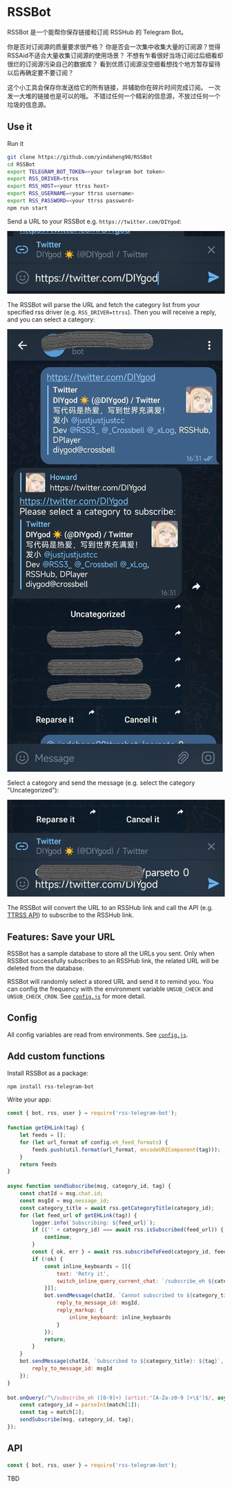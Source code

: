 # RSSBot

RSSBot 是一个能帮你保存链接和订阅 RSSHub 的 Telegram Bot。

你是否对订阅源的质量要求很严格？
你是否会一次集中收集大量的订阅源？觉得RSSAid不适合大量收集订阅源的使用场景？
不想有乍看很好当场订阅过后细看却很烂的订阅源污染自己的数据库？
看到优质订阅源没空细看想找个地方暂存留待以后再确定要不要订阅？

这个小工具会保存你发送给它的所有链接，并辅助你在碎片时间完成订阅。
一次发一大堆的链接也是可以的哦。
不错过任何一个精彩的信息源，不放过任何一个垃圾的信息源。

## Use it

Run it

```sh
git clone https://github.com/yindaheng98/RSSBot
cd RSSBot
export TELEGRAM_BOT_TOKEN=<your telegram bot token>
export RSS_DRIVER=ttrss
export RSS_HOST=<your ttrss host>
export RSS_USERNAME=<your ttrss username>
export RSS_PASSWORD=<your ttrss password>
npm run start
```

Send a URL to your RSSBot e.g. `https://twitter.com/DIYgod`:

![](_/use1.jpg)

The RSSBot will parse the URL and fetch the category list from your specified rss driver (e.g. `RSS_DRIVER=ttrss`).
Then you will receive a reply, and you can select a category:

![](_/use2.jpg)

Select a category and send the message (e.g. select the category "Uncategorized"):

![](_/use3.jpg)

The RSSBot will convert the URL to an RSSHub link and call the API (e.g. [TTRSS API](https://tt-rss.org/wiki/ApiReference)) to subscribe to the RSSHub link.

## Features: Save your URL

RSSBot has a sample database to store all the URLs you sent.
Only when RSSBot successfully subscribes to an RSSHub link, the related URL will be deleted from the database.

RSSBot will randomly select a stored URL and send it to remind you.
You can config the frequency with the environment variable `UNSUB_CHECK` and `UNSUB_CHECK_CRON`. See [`config.js`](config.js) for more detail.

## Config

All config variables are read from environments. See [`config.js`](config.js).

## Add custom functions

Install RSSBot as a package:

```sh
npm install rss-telegram-bot
```

Write your app:

```js
const { bot, rss, user } = require('rss-telegram-bot');

function getEHLink(tag) {
    let feeds = [];
    for (let url_format of config.eh_feed_formats) {
        feeds.push(util.format(url_format, encodeURIComponent(tag)));
    }
    return feeds
}

async function sendSubscribe(msg, category_id, tag) {
    const chatId = msg.chat.id;
    const msgId = msg.message_id;
    const category_title = await rss.getCategoryTitle(category_id);
    for (let feed_url of getEHLink(tag)) {
        logger.info(`Subscribing: ${feed_url}`);
        if (('' + category_id) === await rss.isSubscribed(feed_url)) {
            continue;
        }
        const { ok, err } = await rss.subscribeToFeed(category_id, feed_url);
        if (!ok) {
            const inline_keyboards = [[{
                text: 'Retry it',
                switch_inline_query_current_chat: `/subscribe_eh ${category_id} ${tag}`
            }]];
            bot.sendMessage(chatId, `Cannot subscribed to ${category_title}: ${err}`, {
                reply_to_message_id: msgId,
                reply_markup: {
                    inline_keyboard: inline_keyboards
                }
            });
            return;
        }
    }
    bot.sendMessage(chatId, `Subscribed to ${category_title}: ${tag}`, {
        reply_to_message_id: msgId
    });
}

bot.onQuery(/^\/subscribe_eh ([0-9]+) (artist:"[A-Za-z0-9 ]+\$")$/, async (msg, match) => {
    const category_id = parseInt(match[1]);
    const tag = match[2];
    sendSubscribe(msg, category_id, tag);
});
```

## API

```js
const { bot, rss, user } = require('rss-telegram-bot');
```

TBD